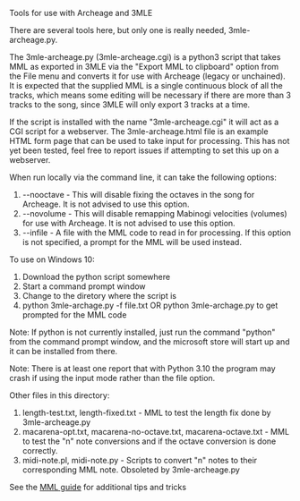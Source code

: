 Tools for use with Archeage and 3MLE

There are several tools here, but only one is really needed, 3mle-archeage.py.

The 3mle-archeage.py (3mle-archeage.cgi) is a python3 script that takes MML as exported in 3MLE via the "Export MML to clipboard" option from the File menu and converts it for use with Archeage (legacy or unchained).  It is expected that the supplied MML is a single continuous block of all the tracks, which means some editing will be necessary if there are more than 3 tracks to the song, since 3MLE will only export 3 tracks at a time.

If the script is installed with the name "3mle-archeage.cgi" it will act as a CGI script for a webserver.  The 3mle-archeage.html file is an example HTML form page that can be used to take input for processing.  This has not yet been tested, feel free to report issues if attempting to set this up on a webserver.

When run locally via the command line, it can take the following options:

1. --nooctave - This will disable fixing the octaves in the song for Archeage. It is not advised to use this option.
2. --novolume - This will disable remapping Mabinogi velocities (volumes) for use with Archeage. It is not advised to use this option.
3. --infile <file> - A file with the MML code to read in for processing.  If this option is not specified, a prompt for the MML will be used instead.


To use on Windows 10:

1. Download the python script somewhere
2. Start a command prompt window
3. Change to the diretory where the script is
4. python 3mle-archage.py -f file.txt OR python 3mle-archage.py to get prompted for the MML code

Note: If python is not currently installed, just run the command "python" from the command prompt window, and the microsoft store will start up and it can be installed from there.

Note: There is at least one report that with Python 3.10 the program may crash if using the input mode rather than the file option.


Other files in this directory:

1. length-test.txt, length-fixed.txt - MML to test the length fix done by 3mle-archeage.py
2. macarena-opt.txt, macarena-no-octave.txt, macarena-octave.txt - MML to test the "n" note conversions and if the octave conversion is done correctly.
3. midi-note.pl, midi-note.py - Scripts to convert "n" notes to their corresponding MML note. Obsoleted by 3mle-archeage.py

See the [MML guide](mml-guide.md) for additional tips and tricks
